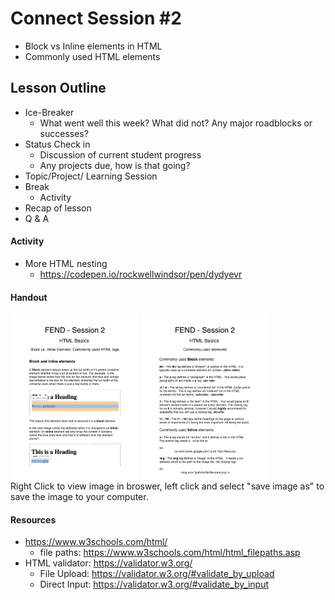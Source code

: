 # Connect Session #2

  * Block vs Inline elements in HTML
  * Commonly used HTML elements

## Lesson Outline

  * Ice-Breaker
    * What went well this week?  What did not?  Any major roadblocks or successes?
  * Status Check in
    * Discussion of current student progress
    * Any projects due, how is that going?
  * Topic/Project/ Learning Session
  * Break
    * Activity
  * Recap of lesson
  * Q & A

#### Activity

  * More HTML nesting
    * https://codepen.io/rockwellwindsor/pen/dydyevr

#### Handout

  <img src="./assets/fend_session_2_handout_1.png" width="204" height="264"/>
  <img src="./assets/fend_session_2_handout_2.png" width="204" height="264"/>
  <figcaption>Right Click to view image in broswer, left click and select "save image as" to save the image to your computer.</figcaption>

#### Resources

  * https://www.w3schools.com/html/
    * file paths: https://www.w3schools.com/html/html_filepaths.asp
  * HTML validator: https://validator.w3.org/
    * File Upload: https://validator.w3.org/#validate_by_upload
    * Direct Input: https://validator.w3.org/#validate_by_input